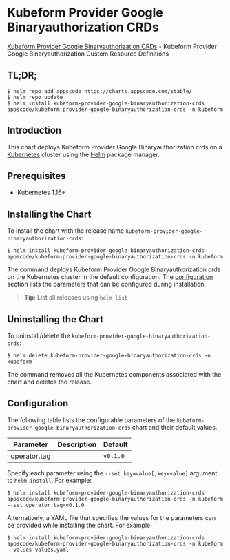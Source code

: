 # Kubeform Provider Google Binaryauthorization CRDs

[Kubeform Provider Google Binaryauthorization CRDs](https://github.com/kubeform) - Kubeform Provider Google Binaryauthorization Custom Resource Definitions

## TL;DR;

```console
$ helm repo add appscode https://charts.appscode.com/stable/
$ helm repo update
$ helm install kubeform-provider-google-binaryauthorization-crds appscode/kubeform-provider-google-binaryauthorization-crds -n kubeform
```

## Introduction

This chart deploys Kubeform Provider Google Binaryauthorization crds on a [Kubernetes](http://kubernetes.io) cluster using the [Helm](https://helm.sh) package manager.

## Prerequisites

- Kubernetes 1.16+

## Installing the Chart

To install the chart with the release name `kubeform-provider-google-binaryauthorization-crds`:

```console
$ helm install kubeform-provider-google-binaryauthorization-crds appscode/kubeform-provider-google-binaryauthorization-crds -n kubeform
```

The command deploys Kubeform Provider Google Binaryauthorization crds on the Kubernetes cluster in the default configuration. The [configuration](#configuration) section lists the parameters that can be configured during installation.

> **Tip**: List all releases using `helm list`

## Uninstalling the Chart

To uninstall/delete the `kubeform-provider-google-binaryauthorization-crds`:

```console
$ helm delete kubeform-provider-google-binaryauthorization-crds -n kubeform
```

The command removes all the Kubernetes components associated with the chart and deletes the release.

## Configuration

The following table lists the configurable parameters of the `kubeform-provider-google-binaryauthorization-crds` chart and their default values.

|  Parameter   | Description | Default  |
|--------------|-------------|----------|
| operator.tag |             | `v0.1.0` |


Specify each parameter using the `--set key=value[,key=value]` argument to `helm install`. For example:

```console
$ helm install kubeform-provider-google-binaryauthorization-crds appscode/kubeform-provider-google-binaryauthorization-crds -n kubeform --set operator.tag=v0.1.0
```

Alternatively, a YAML file that specifies the values for the parameters can be provided while
installing the chart. For example:

```console
$ helm install kubeform-provider-google-binaryauthorization-crds appscode/kubeform-provider-google-binaryauthorization-crds -n kubeform --values values.yaml
```
